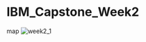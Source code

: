 # IBM_Capstone_Week2
map
![week2_1](https://user-images.githubusercontent.com/63256271/79752876-01c67280-8326-11ea-95cf-95006113e721.png)
